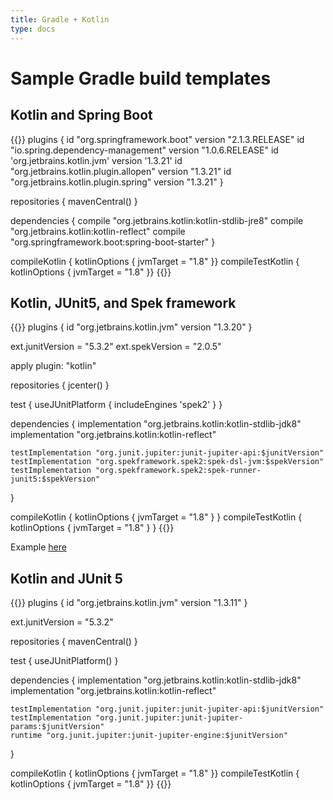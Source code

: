 ```yaml
---
title: Gradle + Kotlin
type: docs
---
```


# Sample Gradle build templates

## Kotlin and Spring Boot

{{<highlight groovy>}}
plugins {
    id "org.springframework.boot" version "2.1.3.RELEASE"
    id "io.spring.dependency-management" version "1.0.6.RELEASE"
    id 'org.jetbrains.kotlin.jvm' version '1.3.21'
    id "org.jetbrains.kotlin.plugin.allopen" version "1.3.21"
    id "org.jetbrains.kotlin.plugin.spring" version "1.3.21"
}

repositories { mavenCentral() }

dependencies {
    compile "org.jetbrains.kotlin:kotlin-stdlib-jre8"
    compile "org.jetbrains.kotlin:kotlin-reflect"
    compile "org.springframework.boot:spring-boot-starter"
}

compileKotlin { kotlinOptions { jvmTarget = "1.8" }}
compileTestKotlin { kotlinOptions { jvmTarget = "1.8" }}
{{</highlight>}}

## Kotlin, JUnit5, and Spek framework

{{<highlight groovy>}}
plugins {
    id "org.jetbrains.kotlin.jvm" version "1.3.20"
}

ext.junitVersion = "5.3.2"
ext.spekVersion = "2.0.5"

apply plugin: "kotlin"

repositories { jcenter() }

test {
    useJUnitPlatform {
        includeEngines 'spek2'
    }
}

dependencies {
    implementation "org.jetbrains.kotlin:kotlin-stdlib-jdk8"
    implementation "org.jetbrains.kotlin:kotlin-reflect"

    testImplementation "org.junit.jupiter:junit-jupiter-api:$junitVersion"
    testImplementation "org.spekframework.spek2:spek-dsl-jvm:$spekVersion"
    testImplementation "org.spekframework.spek2:spek-runner-junit5:$spekVersion"
}

compileKotlin { kotlinOptions { jvmTarget = "1.8" } }
compileTestKotlin { kotlinOptions { jvmTarget = "1.8" } }
{{</highlight>}}

Example [here](https://github.com/ddubson/modular-monolith-reference-architecture/blob/master/build.gradle)

## Kotlin and JUnit 5

{{<highlight groovy>}}
plugins {
    id "org.jetbrains.kotlin.jvm" version "1.3.11"
}

ext.junitVersion = "5.3.2"

repositories { mavenCentral() }

test { useJUnitPlatform() }

dependencies {
    implementation "org.jetbrains.kotlin:kotlin-stdlib-jdk8"
    implementation "org.jetbrains.kotlin:kotlin-reflect"

    testImplementation "org.junit.jupiter:junit-jupiter-api:$junitVersion"
    testImplementation "org.junit.jupiter:junit-jupiter-params:$junitVersion"
    runtime "org.junit.jupiter:junit-jupiter-engine:$junitVersion"
}

compileKotlin { kotlinOptions { jvmTarget = "1.8" }}
compileTestKotlin { kotlinOptions { jvmTarget = "1.8" }}
{{</highlight>}}
